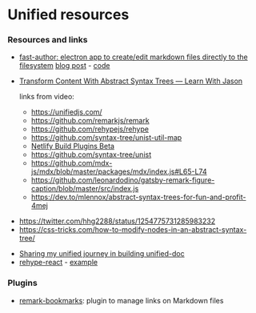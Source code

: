 # Unified resources

### Resources and links

- [fast-author: electron app to create/edit markdown files directly to the filesystem](https://dev.to/exampro/i-had-to-build-my-own-markdown-editor-because-no-tool-was-fast-enough-for-me-3b3o) [blog post](https://dev.to/exampro/i-had-to-build-my-own-markdown-editor-because-no-tool-was-fast-enough-for-me-3b3o) - [code](https://github.com/ExamProCo/fast-author#How-to-run-the-application-in-development)
- [Transform Content With Abstract Syntax Trees — Learn With Jason](https://www.youtube.com/watch?v=acb2osL1VPE)

  links from video:

  - https://unifiedjs.com/
  - https://github.com/remarkjs/remark
  - https://github.com/rehypejs/rehype
  - https://github.com/syntax-tree/unist-util-map
  - [Netlify Build Plugins Beta](https://www.netlify.com/build/plugins...)
  - https://github.com/syntax-tree/unist
  - https://github.com/mdx-js/mdx/blob/master/packages/mdx/index.js#L65-L74
  - https://github.com/leonardodino/gatsby-remark-figure-caption/blob/master/src/index.js
  - https://dev.to/mlennox/abstract-syntax-trees-for-fun-and-profit-4mej

* https://twitter.com/hhg2288/status/1254775731285983232
* https://css-tricks.com/how-to-modify-nodes-in-an-abstract-syntax-tree/

- [Sharing my unified journey in building unified-doc](https://spectrum.chat/unified/general/sharing-my-unified-journey-in-building-unified-doc~77f7e2d8-6496-4764-b040-a4250199ce69)
- [rehype-react](https://github.com/rehypejs/rehype-react) - [example](https://codesandbox.io/s/rehype-react-example-rc7bg)

### Plugins

- [remark-bookmarks](https://github.com/remarkjs/remark-bookmarks): plugin to manage links on Markdown files
